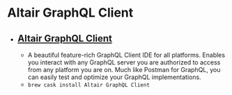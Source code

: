 # Altair GraphQL Client
- [Altair GraphQL Client](https://altair.sirmuel.design/)
  - 
  - A beautiful feature-rich GraphQL Client IDE for all platforms. Enables you interact with any GraphQL server you are authorized to access from any platform you are on. Much like Postman for GraphQL, you can easily test and optimize your GraphQL implementations.
  - `brew cask install Altair GraphQL Client`
